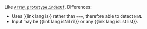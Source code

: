 Like [`Array.prototype.indexOf`](https://developer.mozilla.org/en-US/docs/Web/JavaScript/Reference/Global_Objects/Array/indexOf). Differences:

  * Uses {{link lang is}} rather than `===`, therefore able to detect `NaN`.
  * Input may be {{link lang isNil nil}} or any {{link lang isList list}}.

